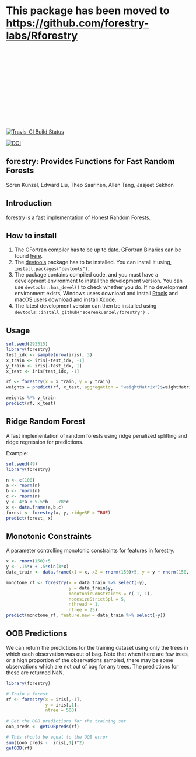 # This package has been moved to https://github.com/forestry-labs/Rforestry
</br></br></br></br></br></br></br></br></br></br></br></br>

[![Travis-CI Build Status](https://travis-ci.org/soerenkuenzel/forestry.svg?branch=master)](https://travis-ci.org/soerenkuenzel/forestry)

[![DOI](https://zenodo.org/badge/DOI/10.5281/zenodo.2629366.svg)](https://doi.org/10.5281/zenodo.2629366)


## forestry: Provides Functions for Fast Random Forests

Sören Künzel, Edward Liu, Theo Saarinen, Allen Tang, Jasjeet Sekhon

## Introduction

forestry is a fast implementation of Honest Random Forests. 

## How to install
1. The GFortran compiler has to be up to date. GFortran Binaries can be found [here](https://gcc.gnu.org/wiki/GFortranBinaries).
2. The [devtools](https://github.com/hadley/devtools) package has to be installed. You can install it using,  `install.packages("devtools")`.
3. The package contains compiled code, and you must have a development environment to install the development version. You can use `devtools::has_devel()` to check whether you do. If no development environment exists, Windows users download and install [Rtools](https://cran.r-project.org/bin/windows/Rtools/) and macOS users download and install [Xcode](https://itunes.apple.com/us/app/xcode/id497799835).
4. The latest development version can then be installed using 
`devtools::install_github("soerenkuenzel/forestry") `.


## Usage 

```R
set.seed(292315)
library(forestry)
test_idx <- sample(nrow(iris), 3)
x_train <- iris[-test_idx, -1]
y_train <- iris[-test_idx, 1]
x_test <- iris[test_idx, -1]

rf <- forestry(x = x_train, y = y_train)
weights = predict(rf, x_test, aggregation = "weightMatrix")$weightMatrix

weights %*% y_train
predict(rf, x_test)
```

## Ridge Random Forest

A fast implementation of random forests using ridge penalized splitting and ridge regression for predictions.

Example:

```R
set.seed(49)
library(forestry)

n <- c(100)
a <- rnorm(n)
b <- rnorm(n)
c <- rnorm(n)
y <- 4*a + 5.5*b - .78*c
x <- data.frame(a,b,c)
forest <- forestry(x, y, ridgeRF = TRUE)
predict(forest, x)
```

## Monotonic Constraints

A parameter controlling monotonic constraints for features in forestry.

```R
x <- rnorm(150)+5
y <- .15*x + .5*sin(3*x)
data_train <- data.frame(x1 = x, x2 = rnorm(150)+5, y = y + rnorm(150, sd = .4))

monotone_rf <- forestry(x = data_train %>% select(-y),
                        y = data_train$y,
                        monotonicConstraints = c(-1,-1),
                        nodesizeStrictSpl = 5,
                        nthread = 1,
                        ntree = 25)
predict(monotone_rf, feature.new = data_train %>% select(-y))

```


## OOB Predictions

We can return the predictions for the training dataset using only the trees in
which each observation was out of bag. Note that when there are few trees, or a
high proportion of the observations sampled, there may be some observations 
which are not out of bag for any trees. 
The predictions for these are returned NaN.


```R
library(forestry)

# Train a forest
rf <- forestry(x = iris[,-1], 
               y = iris[,1],
               ntree = 500)
               
# Get the OOB predictions for the training set
oob_preds <- getOOBpreds(rf)

# This should be equal to the OOB error
sum((oob_preds -  iris[,1])^2)
getOOB(rf)
```



